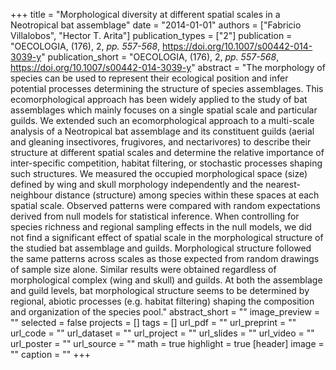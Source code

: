 +++
title = "Morphological diversity at different spatial scales in a Neotropical bat
   assemblage"
date = "2014-01-01"
authors = ["Fabricio Villalobos", "Hector T. Arita"]
publication_types = ["2"]
publication = "OECOLOGIA, (176), 2, _pp. 557-568_, https://doi.org/10.1007/s00442-014-3039-y"
publication_short = "OECOLOGIA, (176), 2, _pp. 557-568_, https://doi.org/10.1007/s00442-014-3039-y"
abstract = "The morphology of species can be used to represent their ecological
   position and infer potential processes determining the structure of
   species assemblages. This ecomorphological approach has been widely
   applied to the study of bat assemblages which mainly focuses on a single
   spatial scale and particular guilds. We extended such an
   ecomorphological approach to a multi-scale analysis of a Neotropical bat
   assemblage and its constituent guilds (aerial and gleaning insectivores,
   frugivores, and nectarivores) to describe their structure at different
   spatial scales and determine the relative importance of inter-specific
   competition, habitat filtering, or stochastic processes shaping such
   structures. We measured the occupied morphological space (size) defined
   by wing and skull morphology independently and the nearest-neighbour
   distance (structure) among species within these spaces at each spatial
   scale. Observed patterns were compared with random expectations derived
   from null models for statistical inference. When controlling for species
   richness and regional sampling effects in the null models, we did not
   find a significant effect of spatial scale in the morphological
   structure of the studied bat assemblage and guilds. Morphological
   structure followed the same patterns across scales as those expected
   from random drawings of sample size alone. Similar results were obtained
   regardless of morphological complex (wing and skull) and guilds. At both
   the assemblage and guild levels, bat morphological structure seems to be
   determined by regional, abiotic processes (e.g. habitat filtering)
   shaping the composition and organization of the species pool."
abstract_short = ""
image_preview = ""
selected = false
projects = []
tags = []
url_pdf = ""
url_preprint = ""
url_code = ""
url_dataset = ""
url_project = ""
url_slides = ""
url_video = ""
url_poster = ""
url_source = ""
math = true
highlight = true
[header]
image = ""
caption = ""
+++
